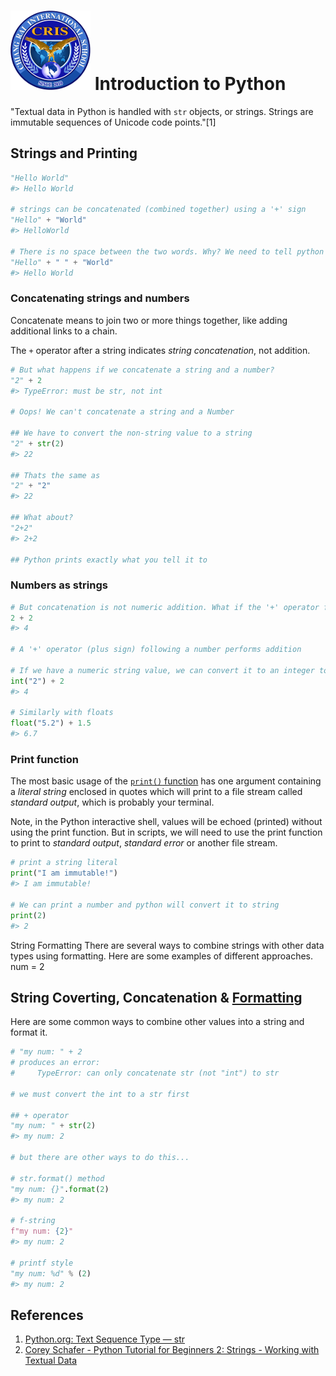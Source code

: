 # ![Chiang Rai International School](images/logo.png?raw=true) Introduction to Python

"Textual data in Python is handled with `str` objects, or strings. Strings are immutable sequences of Unicode code points."[1]

## Strings and Printing

```python
"Hello World"
#> Hello World

# strings can be concatenated (combined together) using a '+' sign
"Hello" + "World"
#> HelloWorld

# There is no space between the two words. Why? We need to tell python to print a space
"Hello" + " " + "World"
#> Hello World
```

### Concatenating strings and numbers

Concatenate means to join two or more things together, like adding additional links to a chain.

The `+` operator after a string indicates *string concatenation*, not addition.

```python
# But what happens if we concatenate a string and a number?
"2" + 2
#> TypeError: must be str, not int

# Oops! We can't concatenate a string and a Number

## We have to convert the non-string value to a string
"2" + str(2)
#> 22

## Thats the same as
"2" + "2"
#> 22

## What about?
"2+2"
#> 2+2

## Python prints exactly what you tell it to
```

### Numbers as strings

```python
# But concatenation is not numeric addition. What if the '+' operator follows a number?
2 + 2
#> 4

# A '+' operator (plus sign) following a number performs addition

# If we have a numeric string value, we can convert it to an integer to do addition
int("2") + 2
#> 4

# Similarly with floats
float("5.2") + 1.5
#> 6.7
```

### Print function

The most basic usage of the [`print()` function](https://docs.python.org/3/library/functions.html#print) has one argument containing a *literal string* enclosed in quotes which will print to a file stream called *standard output*, which is probably your terminal.

Note, in the Python interactive shell, values will be echoed (printed) without using the print function. But in scripts, we will need to use the print function to print to *standard output*, *standard error* or another file stream.

```python
# print a string literal 
print("I am immutable!")
#> I am immutable!

# We can print a number and python will convert it to string
print(2)
#> 2
```
String Formatting
There are several ways to combine strings with other data types using formatting. Here are some examples of different approaches.
num = 2

## String Coverting, Concatenation & [Formatting](https://docs.python.org/3/library/string.html#format-string-syntax)

Here are some common ways to combine other values into a string and format it.

```python
# "my num: " + 2
# produces an error:
#     TypeError: can only concatenate str (not "int") to str

# we must convert the int to a str first

## + operator
"my num: " + str(2)
#> my num: 2

# but there are other ways to do this...

# str.format() method
"my num: {}".format(2)
#> my num: 2

# f-string
f"my num: {2}"
#> my num: 2

# printf style
"my num: %d" % (2)
#> my num: 2
```

## References

1. [Python.org: Text Sequence Type — str](https://docs.python.org/3/library/stdtypes.html#textseq)
2. [Corey Schafer - Python Tutorial for Beginners 2: Strings - Working with Textual Data](https://www.youtube.com/watch?v=k9TUPpGqYTo&list=PL-osiE80TeTt2d9bfVyTiXJA-UTHn6WwU)
